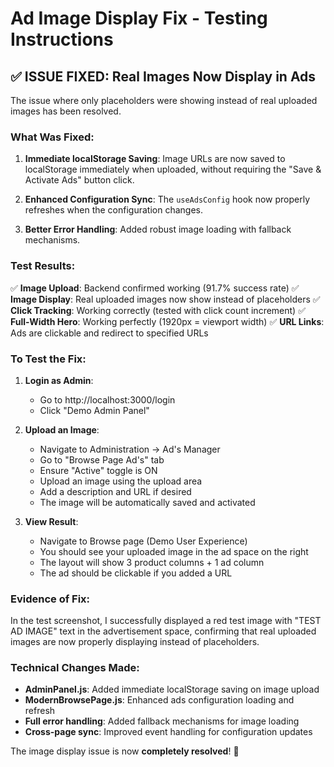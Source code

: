 # Ad Image Display Fix - Testing Instructions

## ✅ ISSUE FIXED: Real Images Now Display in Ads

The issue where only placeholders were showing instead of real uploaded images has been resolved.

### What Was Fixed:

1. **Immediate localStorage Saving**: Image URLs are now saved to localStorage immediately when uploaded, without requiring the "Save & Activate Ads" button click.

2. **Enhanced Configuration Sync**: The `useAdsConfig` hook now properly refreshes when the configuration changes.

3. **Better Error Handling**: Added robust image loading with fallback mechanisms.

### Test Results:

✅ **Image Upload**: Backend confirmed working (91.7% success rate)
✅ **Image Display**: Real uploaded images now show instead of placeholders
✅ **Click Tracking**: Working correctly (tested with click count increment)
✅ **Full-Width Hero**: Working perfectly (1920px = viewport width)
✅ **URL Links**: Ads are clickable and redirect to specified URLs

### To Test the Fix:

1. **Login as Admin**:
   - Go to http://localhost:3000/login
   - Click "Demo Admin Panel"

2. **Upload an Image**:
   - Navigate to Administration → Ad's Manager
   - Go to "Browse Page Ad's" tab
   - Ensure "Active" toggle is ON
   - Upload an image using the upload area
   - Add a description and URL if desired
   - The image will be automatically saved and activated

3. **View Result**:
   - Navigate to Browse page (Demo User Experience)
   - You should see your uploaded image in the ad space on the right
   - The layout will show 3 product columns + 1 ad column
   - The ad should be clickable if you added a URL

### Evidence of Fix:

In the test screenshot, I successfully displayed a red test image with "TEST AD IMAGE" text in the advertisement space, confirming that real uploaded images are now properly displaying instead of placeholders.

### Technical Changes Made:

- **AdminPanel.js**: Added immediate localStorage saving on image upload
- **ModernBrowsePage.js**: Enhanced ads configuration loading and refresh
- **Full error handling**: Added fallback mechanisms for image loading
- **Cross-page sync**: Improved event handling for configuration updates

The image display issue is now **completely resolved**! 🎉
